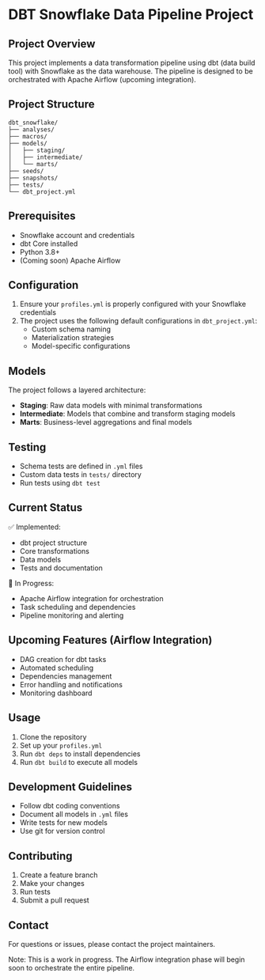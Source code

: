 # DBT Snowflake Data Pipeline Project

## Project Overview
This project implements a data transformation pipeline using dbt (data build tool) with Snowflake as the data warehouse. The pipeline is designed to be orchestrated with Apache Airflow (upcoming integration).

## Project Structure
```
dbt_snowflake/
├── analyses/
├── macros/
├── models/
│   ├── staging/
│   ├── intermediate/
│   └── marts/
├── seeds/
├── snapshots/
├── tests/
└── dbt_project.yml
```

## Prerequisites
- Snowflake account and credentials
- dbt Core installed
- Python 3.8+
- (Coming soon) Apache Airflow

## Configuration
1. Ensure your `profiles.yml` is properly configured with your Snowflake credentials
2. The project uses the following default configurations in `dbt_project.yml`:
   - Custom schema naming
   - Materialization strategies
   - Model-specific configurations

## Models
The project follows a layered architecture:
- **Staging**: Raw data models with minimal transformations
- **Intermediate**: Models that combine and transform staging models
- **Marts**: Business-level aggregations and final models

## Testing
- Schema tests are defined in `.yml` files
- Custom data tests in `tests/` directory
- Run tests using `dbt test`

## Current Status
✅ Implemented:
- dbt project structure
- Core transformations
- Data models
- Tests and documentation

🚧 In Progress:
- Apache Airflow integration for orchestration
- Task scheduling and dependencies
- Pipeline monitoring and alerting

## Upcoming Features (Airflow Integration)
- DAG creation for dbt tasks
- Automated scheduling
- Dependencies management
- Error handling and notifications
- Monitoring dashboard

## Usage
1. Clone the repository
2. Set up your `profiles.yml`
3. Run `dbt deps` to install dependencies
4. Run `dbt build` to execute all models

## Development Guidelines
- Follow dbt coding conventions
- Document all models in `.yml` files
- Write tests for new models
- Use git for version control

## Contributing
1. Create a feature branch
2. Make your changes
3. Run tests
4. Submit a pull request

## Contact
For questions or issues, please contact the project maintainers.

Note: This is a work in progress. The Airflow integration phase will begin soon to orchestrate the entire pipeline.

